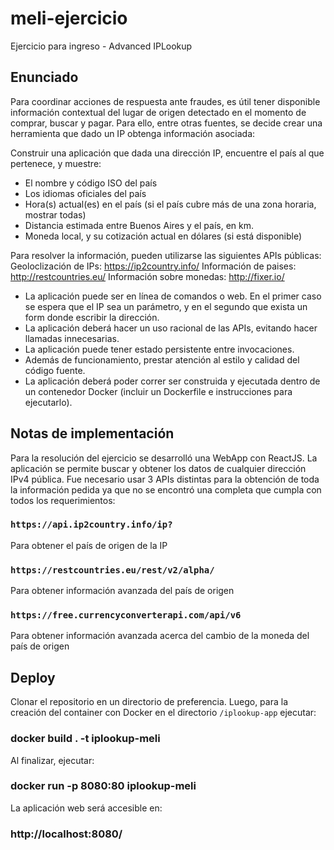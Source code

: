 # meli-ejercicio
Ejercicio para ingreso - Advanced IPLookup

## Enunciado
Para coordinar acciones de respuesta ante fraudes, es útil tener disponible información
contextual del lugar de origen detectado en el momento de comprar, buscar y pagar. Para
ello, entre otras fuentes, se decide crear una herramienta que dado un IP obtenga
información asociada:

Construir una aplicación que dada una dirección IP, encuentre el país al que pertenece, y
muestre:
- El nombre y código ISO del país
- Los idiomas oficiales del país
- Hora(s) actual(es) en el país (si el país cubre más de una zona horaria, mostrar
todas)
- Distancia estimada entre Buenos Aires y el país, en km.
- Moneda local, y su cotización actual en dólares (si está disponible)

Para resolver la información, pueden utilizarse las siguientes APIs públicas:
Geoloclización de IPs: https://ip2country.info/
Información de paises: http://restcountries.eu/
Información sobre monedas: http://fixer.io/
- La aplicación puede ser en línea de comandos o web. En el primer caso se espera
que el IP sea un parámetro, y en el segundo que exista un form donde escribir la
dirección.
- La aplicación deberá hacer un uso racional de las APIs, evitando hacer llamadas
innecesarias.
- La aplicación puede tener estado persistente entre invocaciones.
- Además de funcionamiento, prestar atención al estilo y calidad del código fuente.
- La aplicación deberá poder correr ser construida y ejecutada dentro de un
contenedor Docker (incluir un Dockerfile e instrucciones para ejecutarlo).

## Notas de implementación
Para la resolución del ejercicio se desarrolló una WebApp con ReactJS. La aplicación se permite buscar y obtener los datos de cualquier dirección IPv4 pública.
Fue necesario usar 3 APIs distintas para la obtención de toda la información pedida ya que no se encontró una completa que cumpla con todos los requerimientos:
### `https://api.ip2country.info/ip?`
Para obtener el país de origen de la IP
### `https://restcountries.eu/rest/v2/alpha/`
Para obtener información avanzada del país de origen
### `https://free.currencyconverterapi.com/api/v6`
Para obtener información avanzada acerca del cambio de la moneda del país de origen

## Deploy

Clonar el repositorio en un directorio de preferencia. Luego, para la creación del container con Docker en el directorio `/iplookup-app` ejecutar:
### docker build . -t iplookup-meli

Al finalizar, ejecutar:
### docker run -p 8080:80 iplookup-meli

La aplicación web será accesible en:
### http://localhost:8080/
